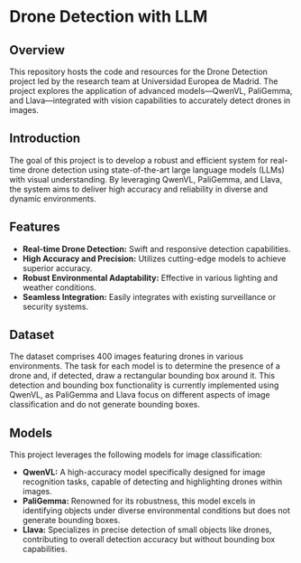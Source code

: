 # Drone Detection with LLM

## Overview
This repository hosts the code and resources for the Drone Detection project led by the research team at Universidad Europea de Madrid. The project explores the application of advanced models—QwenVL, PaliGemma, and Llava—integrated with vision capabilities to accurately detect drones in images.

## Introduction
The goal of this project is to develop a robust and efficient system for real-time drone detection using state-of-the-art large language models (LLMs) with visual understanding. By leveraging QwenVL, PaliGemma, and Llava, the system aims to deliver high accuracy and reliability in diverse and dynamic environments.

## Features
- **Real-time Drone Detection:** Swift and responsive detection capabilities.
- **High Accuracy and Precision:** Utilizes cutting-edge models to achieve superior accuracy.
- **Robust Environmental Adaptability:** Effective in various lighting and weather conditions.
- **Seamless Integration:** Easily integrates with existing surveillance or security systems.

## Dataset
The dataset comprises 400 images featuring drones in various environments. The task for each model is to determine the presence of a drone and, if detected, draw a rectangular bounding box around it. This detection and bounding box functionality is currently implemented using QwenVL, as PaliGemma and Llava focus on different aspects of image classification and do not generate bounding boxes.

## Models
This project leverages the following models for image classification:

- **QwenVL:** A high-accuracy model specifically designed for image recognition tasks, capable of detecting and highlighting drones within images.
- **PaliGemma:** Renowned for its robustness, this model excels in identifying objects under diverse environmental conditions but does not generate bounding boxes.
- **Llava:** Specializes in precise detection of small objects like drones, contributing to overall detection accuracy but without bounding box capabilities.
